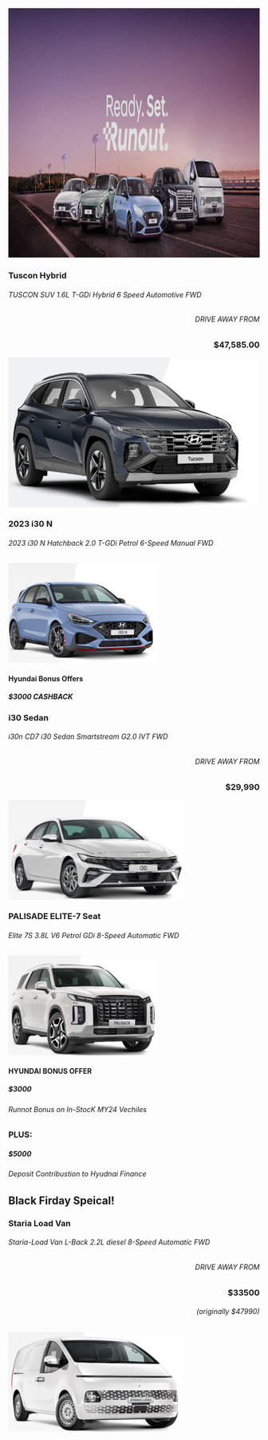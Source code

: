 <!DOCTYPE html>
<html>
<body>

<img src="ready set.png" width="1300" height="500"/>

<h3 align="center"> </h3>


<h3 align="left">Tuscon Hybrid  <h6> TUSCON SUV 1.6L T-GDi Hybrid 6 Speed Automotive FWD 
  <h6 align="right">DRIVE AWAY FROM</h6> <h3 align="right">$47,585.00</h3> </h1> <img align="center" width="500" height="300" src="Screenshot 2024-11-25 162101.png"/>

  
  
  
  
  
  
  
  
  
  
  
  
  
  
  <h3>2023 i30 N</h3>
  <h6>2023 i30 N  Hatchback 2.0 T-GDi Petrol 6-Speed Manual FWD</h6>
<img  width="300" height="200" src="Screenshot 2024-11-25 155859.png"/>
  <h4 align="left"> Hyundai Bonus Offers</h5>
  <h5>$3000 CASHBACK </h5>

  <h3 align="left"> i30 Sedan<h6>i30n CD7 i30 Sedan Smartstream G2.0 IVT FWD</h6>
     <h6 align="right">DRIVE AWAY FROM</h6> <h3 align="right">$29,990</h3><img align="center" width="350" height="200" src="Screenshot 2024-11-25 163546.png"/>

<h3 align="left"> PALISADE ELITE-7 Seat                    
<h6>Elite 7S 3.8L V6 Petrol GDi 8-Speed Automatic FWD</h6>
<img src="Screenshot 2024-11-25 171433.png" width="300" height="200"/>
<h4>HYUNDAI BONUS OFFER</h4>
<h5>$3000</h5>
<h6>Runnot Bonus on In-StocK MY24 Vechiles</h6>
<h3>PLUS:</h3>
<h5>$5000</h5>  
<h6>Deposit Contribustion to Hyudnai Finance</h6>
<h2>Black Firday Speical!</h2>
  <h3 align="left">  Staria Load Van<h6>Staria-Load Van L-Back 2.2L diesel 8-Speed Automatic FWD</h6>
     <h6 align="right">DRIVE AWAY FROM</h6> <h3 align="right">$33500</h3><h6 align="right">(originally $47990)</h6></h3><img align="center" width="350" height="200" src="Screenshot 2024-11-27 165625.png"/>
